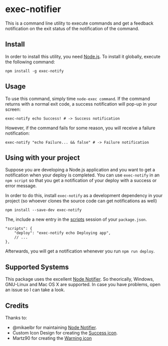 # exec-notifier

This is a command line utility to execute commands and get
a feedback notification on the exit status of the notification
of the command.

## Install

In order to install this utility, you need [Node.js][node-homepage].
To install it globally, execute the following command:

	npm install -g exec-notify
	
## Usage

To use this command, simply time `node-exec command`. If the command
returns with a normal exit code, a success notification will pop-up in
your screen:

	exec-notify echo Success! # -> Success notification
	
However, if the command fails for some reason, you will receive a failure
notification:

	exec-notify "echo Failure... && false" # -> Failure notification

## Using with your project

Suppose you are developing a Node.js application and you want to get
a notification when your deploy is completed. You can use `exec-notify`
in an `npm script` so that you get a notification of your deploy with
a success or error message.

In order to do this, install `exec-notify` as a development dependency
in your project (so whoever clones the source code can get notifications
as well)

	npm install --save-dev exec-notify
	
The, include a new entry in the [scripts][scripts-documentation] session of your `package.json`.

	"scripts": {
		"deploy": "exec-notify echo Deploying app",
		// ...
	},
	
Afterwards, you will get a notification whenever you run `npm run deploy`.

## Supported Systems

This package uses the excellent [Node Notifier][node-notifier-homepage]. So theorically, Windows, GNU-Linux and Mac OS X are supported. In case you have problems, open an issue so I can take a look.

## Credits

Thanks to:
* @mikaelbr for maintaining [Node Notifier][node-notifier-homepage].
* Custom Icon Design for creating the [Success icon][success-icon-homepage].
* Martz90 for creating the [Warning icon][warning-icon-homepage]

[node-homepage]: https://nodejs.org/en/
[scripts-documentation]: https://docs.npmjs.com/misc/scripts
[node-notifier-homepage]: https://github.com/mikaelbr/node-notifier
[success-icon-homepage]: http://www.iconarchive.com/show/flatastic-2-icons-by-custom-icon-design/success-icon.html
[warning-icon-homepage]: http://www.iconarchive.com/show/circle-addon2-icons-by-martz90/warning-icon.html